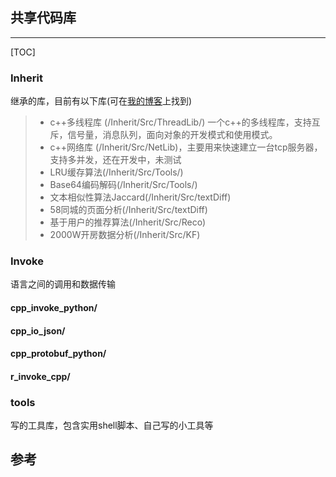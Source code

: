 ## 共享代码库

---

[TOC]

### Inherit

继承的库，目前有以下库(可在[我的博客](http://blog.csdn.net/ygrx)上找到)

>- c++多线程库 (/Inherit/Src/ThreadLib/) 一个c++的多线程库，支持互斥，信号量，消息队列，面向对象的开发模式和使用模式。
>- c++网络库 (/Inherit/Src/NetLib)，主要用来快速建立一台tcp服务器，支持多并发，还在开发中，未测试
>- LRU缓存算法(/Inherit/Src/Tools/)
>- Base64编码解码(/Inherit/Src/Tools/)
>- 文本相似性算法Jaccard(/Inherit/Src/textDiff)
>- 58同城的页面分析(/Inherit/Src/textDiff)
>- 基于用户的推荐算法(/Inherit/Src/Reco)
>- 2000W开房数据分析(/Inherit/Src/KF)

### Invoke

 语言之间的调用和数据传输

#### cpp_invoke_python/

#### cpp_io_json/

#### cpp_protobuf_python/

#### r_invoke_cpp/

### tools

写的工具库，包含实用shell脚本、自己写的小工具等



## 参考